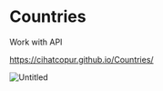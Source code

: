 # Countries

Work with API


https://cihatcopur.github.io/Countries/


![Untitled](https://user-images.githubusercontent.com/109276013/194512476-2e7f7e8c-ca63-4b41-b576-0d9ce618d620.png)
